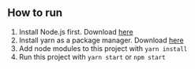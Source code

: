## How to run
1. Install Node.js first. Download [here](https://nodejs.org/en/)
2. Install yarn as a package manager. Download [here](https://yarnpkg.com/en/docs/install#windows-stable)
3. Add node modules to this project with `yarn install`
4. Run this project with `yarn start` or `npm start`